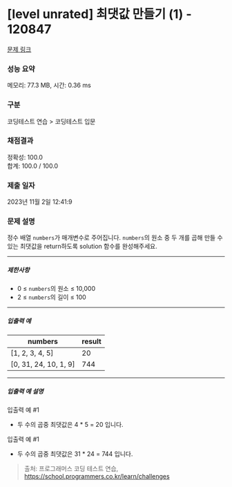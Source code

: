 # [level unrated] 최댓값 만들기 (1) - 120847 

[문제 링크](https://school.programmers.co.kr/learn/courses/30/lessons/120847) 

### 성능 요약

메모리: 77.3 MB, 시간: 0.36 ms

### 구분

코딩테스트 연습 > 코딩테스트 입문

### 채점결과

정확성: 100.0<br/>합계: 100.0 / 100.0

### 제출 일자

2023년 11월 2일 12:41:9

### 문제 설명

<p style="user-select: auto;">정수 배열 <code style="user-select: auto;">numbers</code>가 매개변수로 주어집니다. <code style="user-select: auto;">numbers</code>의 원소 중 두 개를 곱해 만들 수 있는 최댓값을 return하도록 solution 함수를 완성해주세요.</p>

<hr style="user-select: auto;">

<h5 style="user-select: auto;">제한사항</h5>

<ul style="user-select: auto;">
<li style="user-select: auto;">0 ≤ <code style="user-select: auto;">numbers</code>의 원소 ≤ 10,000</li>
<li style="user-select: auto;">2 ≤ <code style="user-select: auto;">numbers</code>의 길이 ≤ 100</li>
</ul>

<hr style="user-select: auto;">

<h5 style="user-select: auto;">입출력 예</h5>
<table class="table" style="user-select: auto;">
        <thead style="user-select: auto;"><tr style="user-select: auto;">
<th style="user-select: auto;">numbers</th>
<th style="user-select: auto;">result</th>
</tr>
</thead>
        <tbody style="user-select: auto;"><tr style="user-select: auto;">
<td style="user-select: auto;">[1, 2, 3, 4, 5]</td>
<td style="user-select: auto;">20</td>
</tr>
<tr style="user-select: auto;">
<td style="user-select: auto;">[0, 31, 24, 10, 1, 9]</td>
<td style="user-select: auto;">744</td>
</tr>
</tbody>
      </table>
<hr style="user-select: auto;">

<h5 style="user-select: auto;">입출력 예 설명</h5>

<p style="user-select: auto;">입출력 예 #1</p>

<ul style="user-select: auto;">
<li style="user-select: auto;">두 수의 곱중 최댓값은 4 * 5 = 20 입니다.</li>
</ul>

<p style="user-select: auto;">입출력 예 #1</p>

<ul style="user-select: auto;">
<li style="user-select: auto;">두 수의 곱중 최댓값은 31 * 24 = 744 입니다.</li>
</ul>


> 출처: 프로그래머스 코딩 테스트 연습, https://school.programmers.co.kr/learn/challenges